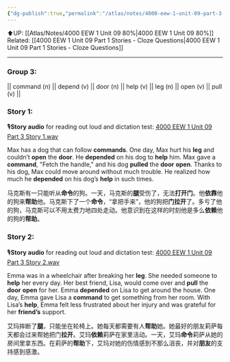 ```yaml
---
{"dg-publish":true,"permalink":"/atlas/notes/4000-eew-1-unit-09-part-3-stories/"}
---
```


⬆️UP: [[Atlas/Notes/4000 EEW 1 Unit 09 80%\|4000 EEW 1 Unit 09 80%]]
Related: [[4000 EEW 1 Unit 09 Part 1 Stories - Cloze Questions\|4000 EEW 1 Unit 09 Part 1 Stories - Cloze Questions]]

---
### Group 3: 
|| command (n) || depend (v) || door (n) || help (v) || leg (n) || open (v) ||  pull (v) ||

### Story 1:
🎙️**Story audio** for reading out loud and dictation test: [4000 EEW 1 Unit 09 Part 3 Story 1.wav]()

 Max has a dog that can follow **commands**. One day, Max hurt his **leg** and couldn’t **open** the **door**. He **depended** on his dog to **help** him. Max gave a **command**, "Fetch the handle," and his dog **pulled** the **door** **open**. Thanks to his dog, Max could move around without much trouble. He realized how much he **depended** on his dog’s **help** in such times.

马克斯有一只能听从**命令**的狗。一天，马克斯的**腿**受伤了，无法**打开门**。他**依靠**他的狗来**帮助**他。马克斯下了一个**命令**，“拿把手来”，他的狗把**门拉开**了。多亏了他的狗，马克斯可以不用太费力地四处走动。他意识到在这样的时刻他是多么**依赖**他的狗的**帮助**。

### Story 2:
🎙️**Story audio** for reading out loud and dictation test: [4000 EEW 1 Unit 09 Part 3 Story 2.wav]()

Emma was in a wheelchair after breaking her **leg**. She needed someone to **help** her every day. Her best friend, Lisa, would come over and **pull** the **door** **open** for her. Emma **depended** on Lisa to get around the house. One day, Emma gave Lisa a **command** to get something from her room. With Lisa’s **help**, Emma felt less frustrated about her injury and was grateful for her **friend’s** support.

艾玛摔断了**腿**，只能坐在轮椅上。她每天都需要有人**帮助**她。她最好的朋友莉萨每天都会过来帮她把门**拉开**。艾玛**依赖**莉萨在家里活动。一天，艾玛**命令**莉萨从她的房间里拿东西。在莉萨的**帮助**下，艾玛对她的伤情感到不那么沮丧，并对**朋友**的支持感到感激。